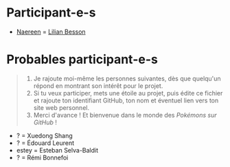 # Participant-e-s
- [Naereen](https://GitHub.com/Naereen) = [Lilian Besson](https://besson.link/)


# Probables participant-e-s

> 1. Je rajoute moi-même les personnes suivantes, dès que quelqu'un répond en montrant son intérêt pour le projet.
> 2. Si tu veux participer, mets une étoile au projet, puis édite ce fichier et rajoute ton identifiant GitHub, ton nom et éventuel lien vers ton site web personnel.
> 3. Merci d'avance ! Et bienvenue dans le monde des *Pokémons sur GitHub* !

- ? = Xuedong Shang
- ? = Édouard Leurent
- estey = Esteban Selva-Baldit
- ? = Rémi Bonnefoi
